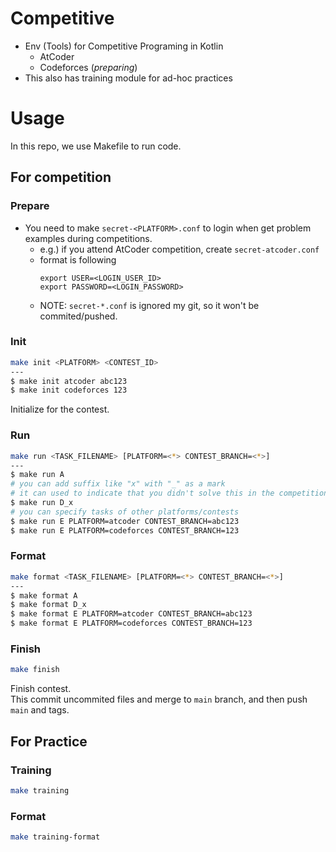 # Competitive

- Env (Tools) for Competitive Programing in Kotlin
    - AtCoder
    - Codeforces (*preparing*)
- This also has training module for ad-hoc practices

# Usage

In this repo, we use Makefile to run code.

## For competition

### Prepare

- You need to make `secret-<PLATFORM>.conf` to login when get problem examples during competitions.
    - e.g.) if you attend AtCoder competition, create `secret-atcoder.conf`
    - format is following
      ```
      export USER=<LOGIN_USER_ID>
      export PASSWORD=<LOGIN_PASSWORD>
      ```
    - NOTE: `secret-*.conf` is ignored my git, so it won't be commited/pushed.

### Init

```bash
make init <PLATFORM> <CONTEST_ID>
---
$ make init atcoder abc123
$ make init codeforces 123
```

Initialize for the contest.  

### Run

```bash
make run <TASK_FILENAME> [PLATFORM=<*> CONTEST_BRANCH=<*>]
---
$ make run A
# you can add suffix like "x" with "_" as a mark
# it can used to indicate that you didn't solve this in the competition
$ make run D_x
# you can specify tasks of other platforms/contests
$ make run E PLATFORM=atcoder CONTEST_BRANCH=abc123
$ make run E PLATFORM=codeforces CONTEST_BRANCH=123
```

### Format

```bash
make format <TASK_FILENAME> [PLATFORM=<*> CONTEST_BRANCH=<*>]
---
$ make format A
$ make format D_x
$ make format E PLATFORM=atcoder CONTEST_BRANCH=abc123
$ make format E PLATFORM=codeforces CONTEST_BRANCH=123
```

### Finish

```bash
make finish
```

Finish contest.  
This commit uncommited files and merge to `main` branch, and then push `main` and tags.

## For Practice

### Training

```bash
make training
```

### Format

```bash
make training-format
```